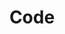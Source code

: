 ---
title: Code
layout: default
nav_order: 2
has_children: true
redirect_to: https://github.com/zkFHE
---